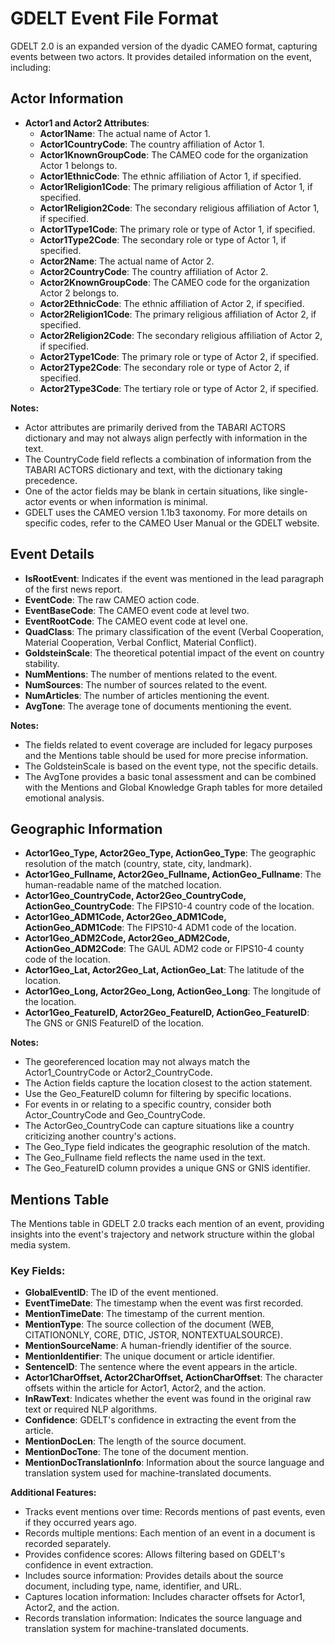 # GDELT Event File Format

GDELT 2.0 is an expanded version of the dyadic CAMEO format, capturing events between two actors. It provides detailed information on the event, including:

## Actor Information
- **Actor1 and Actor2 Attributes**:
  - **Actor1Name**: The actual name of Actor 1.
  - **Actor1CountryCode**: The country affiliation of Actor 1.
  - **Actor1KnownGroupCode**: The CAMEO code for the organization Actor 1 belongs to.
  - **Actor1EthnicCode**: The ethnic affiliation of Actor 1, if specified.
  - **Actor1Religion1Code**: The primary religious affiliation of Actor 1, if specified.
  - **Actor1Religion2Code**: The secondary religious affiliation of Actor 1, if specified.
  - **Actor1Type1Code**: The primary role or type of Actor 1, if specified.
  - **Actor1Type2Code**: The secondary role or type of Actor 1, if specified.
  - **Actor2Name**: The actual name of Actor 2.
  - **Actor2CountryCode**: The country affiliation of Actor 2.
  - **Actor2KnownGroupCode**: The CAMEO code for the organization Actor 2 belongs to.
  - **Actor2EthnicCode**: The ethnic affiliation of Actor 2, if specified.
  - **Actor2Religion1Code**: The primary religious affiliation of Actor 2, if specified.
  - **Actor2Religion2Code**: The secondary religious affiliation of Actor 2, if specified.
  - **Actor2Type1Code**: The primary role or type of Actor 2, if specified.
  - **Actor2Type2Code**: The secondary role or type of Actor 2, if specified.
  - **Actor2Type3Code**: The tertiary role or type of Actor 2, if specified.

**Notes:**
- Actor attributes are primarily derived from the TABARI ACTORS dictionary and may not always align perfectly with information in the text.
- The CountryCode field reflects a combination of information from the TABARI ACTORS dictionary and text, with the dictionary taking precedence.
- One of the actor fields may be blank in certain situations, like single-actor events or when information is minimal.
- GDELT uses the CAMEO version 1.1b3 taxonomy. For more details on specific codes, refer to the CAMEO User Manual or the GDELT website.

## Event Details
- **IsRootEvent**: Indicates if the event was mentioned in the lead paragraph of the first news report.
- **EventCode**: The raw CAMEO action code.
- **EventBaseCode**: The CAMEO event code at level two.
- **EventRootCode**: The CAMEO event code at level one.
- **QuadClass**: The primary classification of the event (Verbal Cooperation, Material Cooperation, Verbal Conflict, Material Conflict).
- **GoldsteinScale**: The theoretical potential impact of the event on country stability.
- **NumMentions**: The number of mentions related to the event.
- **NumSources**: The number of sources related to the event.
- **NumArticles**: The number of articles mentioning the event.
- **AvgTone**: The average tone of documents mentioning the event.

**Notes:**
- The fields related to event coverage are included for legacy purposes and the Mentions table should be used for more precise information.
- The GoldsteinScale is based on the event type, not the specific details.
- The AvgTone provides a basic tonal assessment and can be combined with the Mentions and Global Knowledge Graph tables for more detailed emotional analysis.

## Geographic Information
- **Actor1Geo_Type, Actor2Geo_Type, ActionGeo_Type**: The geographic resolution of the match (country, state, city, landmark).
- **Actor1Geo_Fullname, Actor2Geo_Fullname, ActionGeo_Fullname**: The human-readable name of the matched location.
- **Actor1Geo_CountryCode, Actor2Geo_CountryCode, ActionGeo_CountryCode**: The FIPS10-4 country code of the location.
- **Actor1Geo_ADM1Code, Actor2Geo_ADM1Code, ActionGeo_ADM1Code**: The FIPS10-4 ADM1 code of the location.
- **Actor1Geo_ADM2Code, Actor2Geo_ADM2Code, ActionGeo_ADM2Code**: The GAUL ADM2 code or FIPS10-4 county code of the location.
- **Actor1Geo_Lat, Actor2Geo_Lat, ActionGeo_Lat**: The latitude of the location.
- **Actor1Geo_Long, Actor2Geo_Long, ActionGeo_Long**: The longitude of the location.
- **Actor1Geo_FeatureID, Actor2Geo_FeatureID, ActionGeo_FeatureID**: The GNS or GNIS FeatureID of the location.

**Notes:**
- The georeferenced location may not always match the Actor1_CountryCode or Actor2_CountryCode.
- The Action fields capture the location closest to the action statement.
- Use the Geo_FeatureID column for filtering by specific locations.
- For events in or relating to a specific country, consider both Actor_CountryCode and Geo_CountryCode.
- The ActorGeo_CountryCode can capture situations like a country criticizing another country's actions.
- The Geo_Type field indicates the geographic resolution of the match.
- The Geo_Fullname field reflects the name used in the text.
- The Geo_FeatureID column provides a unique GNS or GNIS identifier.

## Mentions Table
The Mentions table in GDELT 2.0 tracks each mention of an event, providing insights into the event's trajectory and network structure within the global media system.

### Key Fields:
- **GlobalEventID**: The ID of the event mentioned.
- **EventTimeDate**: The timestamp when the event was first recorded.
- **MentionTimeDate**: The timestamp of the current mention.
- **MentionType**: The source collection of the document (WEB, CITATIONONLY, CORE, DTIC, JSTOR, NONTEXTUALSOURCE).
- **MentionSourceName**: A human-friendly identifier of the source.
- **MentionIdentifier**: The unique document or article identifier.
- **SentenceID**: The sentence where the event appears in the article.
- **Actor1CharOffset, Actor2CharOffset, ActionCharOffset**: The character offsets within the article for Actor1, Actor2, and the action.
- **InRawText**: Indicates whether the event was found in the original raw text or required NLP algorithms.
- **Confidence**: GDELT's confidence in extracting the event from the article.
- **MentionDocLen**: The length of the source document.
- **MentionDocTone**: The tone of the document mention.
- **MentionDocTranslationInfo**: Information about the source language and translation system used for machine-translated documents.

**Additional Features:**
- Tracks event mentions over time: Records mentions of past events, even if they occurred years ago.
- Records multiple mentions: Each mention of an event in a document is recorded separately.
- Provides confidence scores: Allows filtering based on GDELT's confidence in event extraction.
- Includes source information: Provides details about the source document, including type, name, identifier, and URL.
- Captures location information: Includes character offsets for Actor1, Actor2, and the action.
- Records translation information: Indicates the source language and translation system for machine-translated documents.
